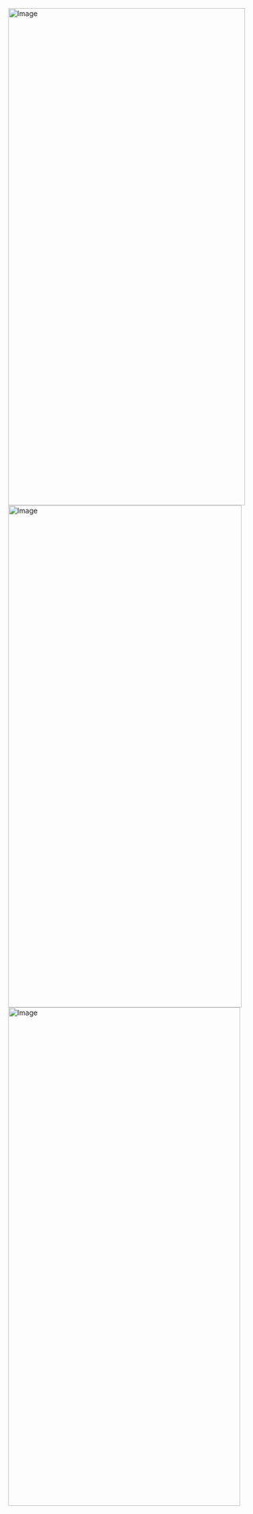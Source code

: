 <img width="476" height="996" alt="Image" src="https://github.com/user-attachments/assets/5917582a-7c63-483b-9bcc-de66f5347fac" />
<img width="469" height="1006" alt="Image" src="https://github.com/user-attachments/assets/83f99108-8b66-4e71-8424-ddd384c21a81" />
<img width="466" height="999" alt="Image" src="https://github.com/user-attachments/assets/2134d83e-d6f7-4793-b879-ce201fc1ea57" />
